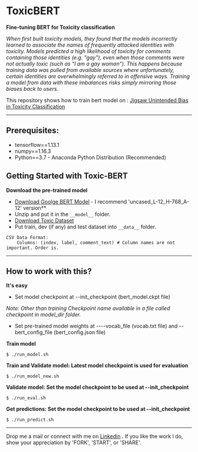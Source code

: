 # ToxicBERT
**Fine-tuning BERT for Toxicity classification**

*When first built toxicity models, they found that the models incorrectly learned to associate the names of frequently attacked identities with toxicity. Models predicted a high likelihood of toxicity for comments containing those identities (e.g. "gay"), even when those comments were not actually toxic (such as "I am a gay woman"). This happens because training data was pulled from available sources where unfortunately, certain identities are overwhelmingly referred to in offensive ways. Training a model from data with these imbalances risks simply mirroring those biases back to users.*

This repository shows how to train bert model on : [Jigsaw Unintended Bias in Toxicity Classification](https://www.kaggle.com/c/jigsaw-unintended-bias-in-toxicity-classification)
- - - -

## Prerequisites:
+ tensorflow==1.13.1
+ numpy==1.16.3
+ Python==3.7 - Anaconda Python Distribution (Recommended)


## Getting Started with Toxic-BERT
**Download the pre-trained model**
+ [Download Goolge BERT Model](https://github.com/google-research/bert) - I recommend 'uncased_L-12_H-768_A-12' version**
+ Unzip and put it in the `__model__` folder.
+ [Download Toxic Dataset](https://www.kaggle.com/c/jigsaw-unintended-bias-in-toxicity-classification/data/)
+ Put train, dev (if any) and test dataset into `__data__` folder.

```
CSV Data Format:
    Columns: (index, label, comment_text) # Column names are not important. Order is.
```
- - - -

## How to work with this?
**It's easy**
+ Set model checkpoint at --init_checkpoint (bert_model.ckpt file)

*Note: Other than training Checkpoint name available in a file called checkpoint in model_dir folder.*
+ Set pre-trained model weights at ----vocab_file (vocab.txt file) and --bert_config_file (bert_config.json file)

**Train model**
```
$ ./run_model.sh
```
**Train and Validate model: Latest model checkpoint is used for evaluation**
```
$ ./run_model_new.sh
```

**Validate model: Set the model checkpoint to be used at --init_checkpoint**
```
$ ./run_eval.sh
```

**Get predictions: Set the model checkpoint to be used at --init_checkpoint**
```
$ ./run_predict.sh
```
- - - -

Drop me a mail or connect with me on [Linkedin](https://linkedin.com/in/kumar-nityan-suman/) .
If you like the work I do, show your appreciation by 'FORK', 'START', or 'SHARE'.
